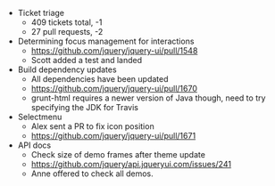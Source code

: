* Ticket triage	
	* 409 tickets total, -1
	* 27 pull requests, -2
* Determining focus management for interactions	
	* https://github.com/jquery/jquery-ui/pull/1548
	* Scott added a test and landed
* Build dependency updates	
	* All dependencies have been updated
	* https://github.com/jquery/jquery-ui/pull/1670
	* grunt-html requires a newer version of Java though, need to try specifying the JDK for Travis
* Selectmenu	
	* Alex sent a PR to fix icon position
	* https://github.com/jquery/jquery-ui/pull/1671
* API docs	
	* Check size of demo frames after theme update
	* https://github.com/jquery/api.jqueryui.com/issues/241
	* Anne offered to check all demos.
